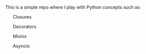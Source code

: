 This is a simple repo where I play with Python concepts such as:
<td>
 <ul>Closures</ul>
 <ul>Decorators </ul>
 <ul>Mixins </ul>
 <ul> Asyncio </ul>
</td>
